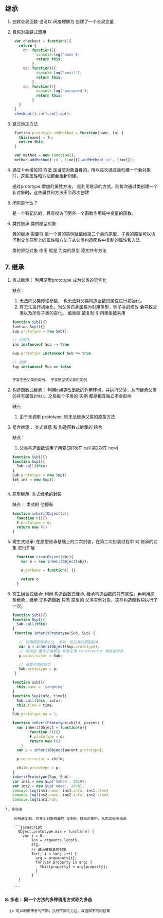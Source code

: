 ## 继承

1. 创建全局函数 也可以 间接理解为 创建了一个全局变量

2. 真假对象链式调用
   ``` javascript
    var checkout = function(){
      return {
        cn: function(){
              console.log('name');
              return this;
            },
        ce: function(){
              console.log('email');
              return this;
            },
        cp: function(){
              console.log('password');
              return this;
            }
      }
    }
    checkout().cn().ce().cp();
    ```

3. 链式添加方法
   ```javascript
    Funtion.prototype.addMethod = function(name, fn) {
      this[name] = fn;
      return this;
    }

    var method = new Function();
    method.addMethod('cn', ()=>{}).addMethod('ce', ()=>{});
   ```

4. 通过 this增加的 方法 是当前对象自身的，所以每次通过类创建一个新对象时，这些属性和方法都会重新创建。

    通过prototype 增加的属性方法， 是利用继承的方式，则每次通过类创建一个新对象时，这些属性和方法不会再次创建

5. 闭包是什么？

   是一个有记忆的，且有权访问另外一个函数作用域中变量的函数。

6. 类式继承  类的原型对象

   类的继承 需要将 第一个类的实例赋值给第二个类的原型，子类的原型可以访问到父类原型上的属性和方法与从父类构造函数中复制的属性和方法

   类的原型对象 作用 就是 为类的原型 添加共有方法

## 7. 继承
   1. 类式继承： 利用原型prototype 成为父类的实例化

       缺点：
      1. 无法向父类传递参数， 也无法对父类构造函数的属性进行初始化。
      2. 有无法进行初始化，当父类自身属性为引用类型，则子类的修改 会导致父类以及所有子类的变化。  值类型 被复制  引用类型被共用
      ```javascript
      function Sub(){}
      funtion Sup(){}
      Sup.prototype = new Sub();

      // 实例化
      ins instanceof Sup => true

      Sup.prototype instanceof Sub => true

      // 继承
      Sup instanceof Sub => false


      子类不是父类的实例， 子类原型式父类的实例
      ```


   2. 构造函数式继承： 利用call更改函数的作用环境，并执行父类，从而继承父类的共有属性(this)。之后每个子类的 实例 都是相互独立不会影响

      缺点
      1. 由于未调用 prototype, 则无法继承父类的原型方法

   3. 组合继承： 类式继承 和 构造函数式继承的 结合

      缺点：
      1. 父类构造函数调用了两变(第1次在 call  第2次在 new)
      ```javascript
      function Sub(){}
      function Sup(){
        Sub.call(this)
      }
      Sub.prototype = new Sup()
      let ins = new Sup();



   4. 原型继承: 类式继承的封装

      缺点： 类式的 他都有
      ```javascript
      function inheritObject(o){
        function F(){}
        F.prototype = o;
        return new F()
      }
      ```

   5. 寄生式继承: 在原型继承基础上的二次封装，在第二次封装过程中 对 继承的对象 进行扩展
      ```javascript
        function creatObject(obj){
          var o = new inheritObject(obj);

          o.getName = function() {}

          return o
        }
      ```
   6. 寄生组合式继承: 利用 构造函数式继承, 继承构造函数的共有属性，再利用原型继承，继承 无构造函数 只有 原型的 父类实例对象，这样构造函数只执行了一次。
      ```javascript
      function Sub(){}
      function Sup(){
        Sub.call(this)
      }
       function inheritPrototype(Sub, Sup) {

         // 利用原型继承方法  复制一份父类的原型副本
         var p = inheritObject(Sup.prototype);
         // 修改因 重写子类原型 导致子类 constructor 属性被修改
         p.constructor = Sub;

         // 设置子类的原型
         Sub.prototype = p;
       }
      ```

      ```javascript
      function Sub(){
        this.name = 'yangming'
      }
      function Sup(info, time){
        Sub.call(this, info);
        this.time = time;
      }
      Sub.prototype.ha = 1;

      function inheritPrototype(child, parent) {
        var inheritObject = function(o){
              function F(){}
              F.prototype = o;
              return new F()
          }
        var p = inheritObject(parent.prototype);

        p.constructor = child;

        child.prototype = p;
      }
      inheritPrototype(Sup, Sub);
      var ins1 = new Sup('hahah', 2019);
      var ins2 = new Sup('eeee', 2000);
      console.log(ins1.name, ins1.info, ins1.time)
      console.log(ins2.name, ins2.info, ins2.time)
      console.log(ins1.ha);
      ```

    7. 多继承

        利用潜复制，将多个对象的属性 复制到 目标对象中，从而实现多继承

        ```javascript
          Object.prototype.mix = function() {
            var i = 0,
                len = arguents.length,
                arg;
                // 遍历被继承的对象
                for(; i < len; i++) {
                  arg = arguments[i];
                  for(var property in arg) {
                    this[property] = arg[property];
                  }
                }
          }

        ```

#### 8. 多态： 同一个方法的多种调用方式称为多态
      js 可以利用传参的不同，执行不同的方法，或返回不同的结果
